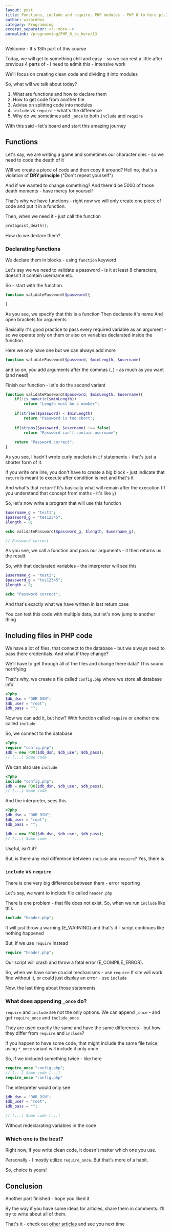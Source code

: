 ```yaml
---
layout: post
title: Functions, include and require. PHP modules - PHP 0 to hero pt.13
author: wizarddos
category: Programming
excerpt_separator: <!--more-->
permalink: /programming/PHP_0_to_hero/13
---
```


Welcome - It's 13th part of this course

Today, we will get to something chill and easy - so we can rest a little after previous 4 parts of - I need to admit this - intensive work

We'll focus on creating clean code and dividing it into modules

<!--more-->

So, what will we talk about today?

1. What are functions and how to declare them
2. How to get code from another file
3. Advise on splitting code into modules
4. `include` vs `require` - what's the difference
5. Why do we sometimes add `_once` to both `include` and `require`

With this said - let's board and start this amazing journey

## Functions

Let's say, we are writing a game and sometimes our character dies - so we need to code the death of it

Will we create a piece of code and then copy it around? Hell no, that's a violation of **DRY principle** ("Don't repeat yourself")

And if we wanted to change something? And there'd be 5000 of those death moments - have mercy for yourself

That's why we have functions - right now we will only create one piece of code and put it in a function. 

Then, when we need it - just call the function
```php
protagnist_death();
```

How do we declare them?

### Declarating functions

We declare them in blocks - using `function` keyword

Let's say we we need to validate a password - is it at least 8 characters, doesn't it contain username etc.

So - start with the function.

```php
function validatePassword($password){

}
```

As you see, we specify that this is a function
Then declarate it's name
And open brackets for arguments

Basically it's good practice to pass every required variable as an argument - so we operate only on them or also on variables declarated inside the function

Here we only have one but we can always add more

```php
function validatePassword($password, $minLength, $username)
```

and so on, you add arguments after the commas (`,`) - as much as you want (and need)

Finish our function - let's do the second variant

```php
function validatePassword($password, $minLength, $username){
    if(!is_numeric($minLength))
    	return "Length must be a number";
        
    if(strlen($password) < $minLength)
        return "Password is too short";
        
    if(strpos($password, $username) !== false)
        return "Password can't contain username";
        
    return "Password correct";
}
```

As you see, I hadn't wrote curly brackets in `if` statements - that's just a shorter form of it.

If you write one line, you don't have to create a big block - just indicate that `return` is meant to execute after condition is met and that's it

And what's that `return`? It's basically what will remain after the execution (If you understand that concept from maths - it's like `y`)

So, let's now write a program that will use this function

```php
$username_g = "test1";
$password_g = "tes12345";
$length = 8;

echo validatePassword($password_g, $length, $username_g);

// Password correct 
```

As you see, we call a function and pass our arguments - it then returns us the result

So, with that declarated variables - the interpreter will see this

```php
$username_g = "test1";
$password_g = "tes12345";
$length = 8;

echo "Password correct";
```

And that's exactly what we have written in last return case 

You can test this code with multiple data, but let's now jump to another thing

## Including files in PHP code

We have a lot of files, that connect to the database - but we always need to pass there credentials. And what if they change?

We'll have to get through all of the files and change there data? This sound horrifying 

That's why, we create a file called `config.php` where we store all database info

```php
<?php
$db_dsn = "OUR DSN";
$db_user = "root";
$db_pass = "";
``` 

Now we can add it, but how? With function called `require` or another one called `include`

So, we connect to the database
```php
<?php
require "config.php";
$db = new PDO($db_dsn, $db_user, $db_pass);
// [...] Some code
```
We can also use `include`

```php
<?php
include "config.php";
$db = new PDO($db_dsn, $db_user, $db_pass);
// [...] Some code
```
And the interpreter, sees this

```php
<?php
$db_dsn = "OUR DSN";
$db_user = "root";
$db_pass = "";

$db = new PDO($db_dsn, $db_user, $db_pass);
// [...] Some code
```
Useful, isn't it?

But, is there any real difference between `include` and `require`? Yes, there is

### `include` vs `require`

There is one very big difference between them - error reporting

Let's say, we want to include file called `header.php`

There is one problem - that file does not exist. 
So, when we run `include` like this
```php
include "header.php";
```

It will just throw a warning (E_WARNING) and that's it - script continues like nothing happened

But, if we use `require` instead
```php
require "header.php";
```

Our script will crash and throw a fatal error (E_COMPILE_ERROR).


So, when we have some crucial mechanisms - use `require`
If site will work fine without it, or could just display an error - use  `include`


Now, the last thing about those statements

### What does appending `_once` do?

`require` and `include` are not the only options. We can append `_once` - and get `require_once` and `include_once`

They are used exactly the same and have the same differences - but how they differ from `require` and `include`?

If you happen to have some code, that might include the same file twice, using `*_once` variant will include it only once

So, if we included something twice - like here

```php
require_once "config.php";
// [...] Some code [...]
require_once "config.php"
```

The interpreter would only see
```php
$db_dsn = "OUR DSN";
$db_user = "root";
$db_pass = "";

// [...] Some code [...]
```

Without redeclarating variables in the code

### Which one is the best? 

Right now, If you write clean code, it doesn't matter which one you use. 

Personally - I mostly utilize `require_once`. But that's more of a habit.

So, choice is yours!

## Conclusion

Another part finished - hope you liked it

By the way if you have some ideas for articles, share them in comments. I'll try to write about all of them.

That's it - check out [other articles](https://wizarddos.github.io/blog/categories/programming) and see you next time